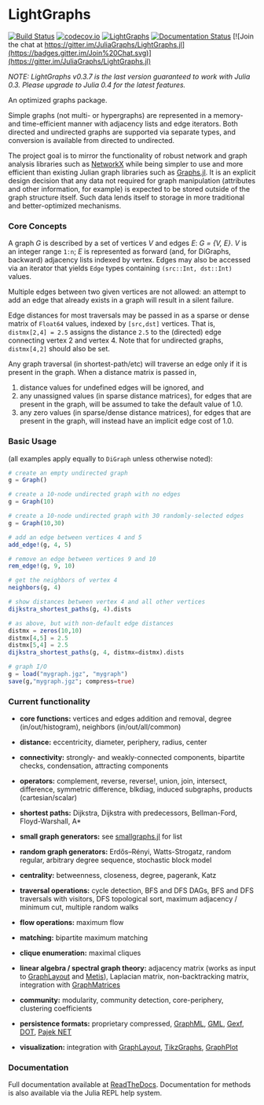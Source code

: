 # LightGraphs

[![Build Status](https://travis-ci.org/JuliaGraphs/LightGraphs.jl.svg?branch=master)](https://travis-ci.org/JuliaGraphs/LightGraphs.jl)
[![codecov.io](http://codecov.io/github/JuliaGraphs/LightGraphs.jl/coverage.svg?branch=master)](http://codecov.io/github/JuliaGraphs/LightGraphs.jl?branch=master)
[![LightGraphs](http://pkg.julialang.org/badges/LightGraphs_0.4.svg)](http://pkg.julialang.org/?pkg=LightGraphs&ver=0.4)
[![Documentation Status](https://readthedocs.org/projects/lightgraphsjl/badge/?version=latest)](http://lightgraphsjl.readthedocs.org/en/latest/)
[![Join the chat at https://gitter.im/JuliaGraphs/LightGraphs.jl](https://badges.gitter.im/Join%20Chat.svg)](https://gitter.im/JuliaGraphs/LightGraphs.jl)

*NOTE: LightGraphs v0.3.7 is the last version guaranteed to work with Julia 0.3. Please upgrade to Julia 0.4 for the latest features.*


An optimized graphs package.

Simple graphs (not multi- or hypergraphs) are represented in a memory- and
time-efficient manner with adjacency lists and edge iterators. Both directed and
undirected graphs are supported via separate types, and conversion is available
from directed to undirected.

The project goal is to mirror the functionality of robust network and graph
analysis libraries such as [NetworkX](http://networkx.github.io) while being
simpler to use and more efficient than existing Julian graph libraries such as
[Graphs.jl](https://github.com/JuliaLang/Graphs.jl). It is an explicit design
decision that any data not required for graph manipulation (attributes and
other information, for example) is expected to be stored outside of the graph
structure itself. Such data lends itself to storage in more traditional and
better-optimized mechanisms.

### Core Concepts
A graph *G* is described by a set of vertices *V* and edges *E*:
*G = {V, E}*. *V* is an integer range `1:n`; *E* is represented as forward (and, for DiGraphs, backward) adjacency lists indexed by vertex. Edges may also be accessed via an iterator that yields `Edge` types containing `(src::Int, dst::Int)` values.

Multiple edges between two given vertices are not allowed: an attempt to add an edge that already exists in a graph will result in a silent failure.

Edge distances for most traversals may be passed in as a sparse or dense matrix
of `Float64` values, indexed by `[src,dst]` vertices. That is,
`distmx[2,4] = 2.5` assigns the distance `2.5` to the (directed) edge
connecting vertex 2 and vertex 4. Note that for undirected graphs,
`distmx[4,2]` should also be set.

Any graph traversal (in shortest-path/etc) will traverse an edge only if it is present in the graph. When a distance matrix is passed in,

1. distance values for undefined edges will be ignored, and
2. any unassigned values (in sparse distance matrices), for edges that are present in the graph, will be assumed to take the default value of 1.0.
3. any zero values (in sparse/dense distance matrices), for edges that are present in the graph, will instead have an implicit edge cost of 1.0.

### Basic Usage
(all examples apply equally to `DiGraph` unless otherwise noted):

```julia
# create an empty undirected graph
g = Graph()

# create a 10-node undirected graph with no edges
g = Graph(10)

# create a 10-node undirected graph with 30 randomly-selected edges
g = Graph(10,30)

# add an edge between vertices 4 and 5
add_edge!(g, 4, 5)

# remove an edge between vertices 9 and 10
rem_edge!(g, 9, 10)

# get the neighbors of vertex 4
neighbors(g, 4)

# show distances between vertex 4 and all other vertices
dijkstra_shortest_paths(g, 4).dists  

# as above, but with non-default edge distances
distmx = zeros(10,10)
distmx[4,5] = 2.5
distmx[5,4] = 2.5
dijkstra_shortest_paths(g, 4, distmx=distmx).dists

# graph I/O
g = load("mygraph.jgz", "mygraph")
save(g,"mygraph.jgz"; compress=true)
```

### Current functionality
- **core functions:** vertices and edges addition and removal, degree (in/out/histogram), neighbors (in/out/all/common)

- **distance:** eccentricity, diameter, periphery, radius, center

- **connectivity:** strongly- and weakly-connected components, bipartite checks, condensation, attracting components

- **operators:** complement, reverse, reverse!, union, join, intersect, difference,
symmetric difference, blkdiag, induced subgraphs, products (cartesian/scalar)

- **shortest paths:** Dijkstra, Dijkstra with predecessors, Bellman-Ford, Floyd-Warshall, A*

- **small graph generators:** see [smallgraphs.jl](https://github.com/JuliaGraphs/LightGraphs.jl/blob/master/src/datasets/smallgraphs.jl) for list

- **random graph generators:** Erdős–Rényi, Watts-Strogatz, random regular, arbitrary degree sequence, stochastic block model

- **centrality:** betweenness, closeness, degree, pagerank, Katz

- **traversal operations:** cycle detection, BFS and DFS DAGs, BFS and DFS traversals with visitors, DFS topological sort, maximum adjacency / minimum cut, multiple random walks

- **flow operations:** maximum flow

- **matching:** bipartite maximum matching

- **clique enumeration:** maximal cliques

- **linear algebra / spectral graph theory:** adjacency matrix (works as input to [GraphLayout](https://github.com/IainNZ/GraphLayout.jl) and [Metis](https://github.com/JuliaSparse/Metis.jl)), Laplacian matrix, non-backtracking matrix, integration with [GraphMatrices](https://github.com/jpfairbanks/GraphMatrices.jl)

- **community:** modularity, community detection, core-periphery, clustering coefficients

- **persistence formats:** proprietary compressed, [GraphML](http://en.wikipedia.org/wiki/GraphML), [GML](https://en.wikipedia.org/wiki/Graph_Modelling_Language), [Gexf](http://gexf.net/format), [DOT](https://en.wikipedia.org/wiki/DOT_(graph_description_language)), [Pajek NET](http://gephi.org/users/supported-graph-formats/pajek-net-format/)

- **visualization:** integration with [GraphLayout](https://github.com/IainNZ/GraphLayout.jl), [TikzGraphs](https://github.com/sisl/TikzGraphs.jl), [GraphPlot](https://github.com/afternone/GraphPlot.jl)


### Documentation
Full documentation available at [ReadTheDocs](http://lightgraphsjl.readthedocs.org).
Documentation for methods is also available via the Julia REPL help system.
